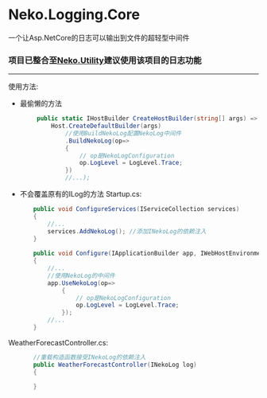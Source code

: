 # Neko.Logging.Core
一个让Asp.NetCore的日志可以输出到文件的超轻型中间件
### 项目已整合至[Neko.Utility](https://github.com/SKYC829/Neko.Utility)建议使用该项目的日志功能
------
使用方法:

- 最偷懒的方法
```c#
        public static IHostBuilder CreateHostBuilder(string[] args) =>
            Host.CreateDefaultBuilder(args)
                //使用BuildNekoLog配置NekoLog中间件
                .BuildNekoLog(op=>
                {
                    // op是NekoLogConfiguration
                    op.LogLevel = LogLevel.Trace;
                })
                //...);
```
- 不会覆盖原有的ILog<TCategoryName>的方法
 Startup.cs:
 ```c#
        public void ConfigureServices(IServiceCollection services)
        {
            //...
            services.AddNekoLog(); //添加INekoLog的依赖注入
        }
        
        public void Configure(IApplicationBuilder app, IWebHostEnvironment env)
        {
            //...
            //使用NekoLog的中间件
            app.UseNekoLog(op=>
                {
                    // op是NekoLogConfiguration
                    op.LogLevel = LogLevel.Trace;
                });
            //...
        }
 ```
 
 WeatherForecastController.cs:
 ```c#
        //重载构造函数接受INekoLog的依赖注入
        public WeatherForecastController(INekoLog log)
        {
            
        }
 ```
